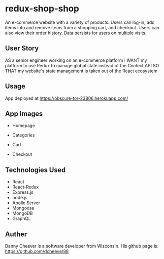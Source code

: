 # redux-shop-shop

An e-commerce website with a variety of products. Users can log-in, add items into and remove items from a shopping cart, and checkout. Users can also view their order history. Data persists for users on multiple visits.

## User Story
AS a senior engineer working on an e-commerce platform
I WANT my platform to use Redux to manage global state instead of the Context API
SO THAT my website's state management is taken out of the React ecosystem

## Usage
App deployed at https://obscure-tor-23806.herokuapp.com/

## App Images
* Homepage

* Categories

* Cart

* Checkout

## Technologies Used
* React
* React-Redux
* Express.js
* node.js
* Apollo Server
* Mongoose
* MongoDB
* GraphQL

## Auther
Danny Cheever is a software developer from Wisconsin. His github page is: https://github.com/dcheever88